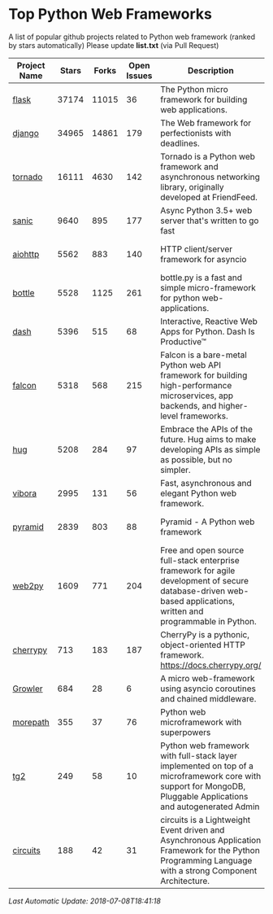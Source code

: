 # Top Python Web Frameworks
A list of popular github projects related to Python web framework (ranked by stars automatically)
Please update **list.txt** (via Pull Request)

| Project Name | Stars | Forks | Open Issues | Description | Last Commit |
| ------------ | ----- | ----- | ----------- | ----------- | ----------- |
| [flask](https://github.com/pallets/flask) | 37174 | 11015 | 36 | The Python micro framework for building web applications. | 2018-06-29 20:49:01 |
| [django](https://github.com/django/django) | 34965 | 14861 | 179 | The Web framework for perfectionists with deadlines. | 2018-07-07 21:20:02 |
| [tornado](https://github.com/tornadoweb/tornado) | 16111 | 4630 | 142 | Tornado is a Python web framework and asynchronous networking library, originally developed at FriendFeed. | 2018-07-06 19:17:03 |
| [sanic](https://github.com/channelcat/sanic) | 9640 | 895 | 177 | Async Python 3.5+ web server that's written to go fast | 2018-07-04 05:07:08 |
| [aiohttp](https://github.com/aio-libs/aiohttp) | 5562 | 883 | 140 | HTTP client/server framework for asyncio  | 2018-06-30 06:57:11 |
| [bottle](https://github.com/bottlepy/bottle) | 5528 | 1125 | 261 | bottle.py is a fast and simple micro-framework for python web-applications. | 2018-03-13 13:36:17 |
| [dash](https://github.com/plotly/dash) | 5396 | 515 | 68 | Interactive, Reactive Web Apps for Python. Dash Is Productive™ | 2018-06-12 00:15:53 |
| [falcon](https://github.com/falconry/falcon) | 5318 | 568 | 215 | Falcon is a bare-metal Python web API framework for building high-performance microservices, app backends, and higher-level frameworks. | 2018-07-07 21:19:46 |
| [hug](https://github.com/timothycrosley/hug) | 5208 | 284 | 97 | Embrace the APIs of the future. Hug aims to make developing APIs as simple as possible, but no simpler. | 2018-05-29 03:18:22 |
| [vibora](https://github.com/vibora-io/vibora) | 2995 | 131 | 56 | Fast, asynchronous and elegant Python web framework. | 2018-06-30 17:18:00 |
| [pyramid](https://github.com/Pylons/pyramid) | 2839 | 803 | 88 | Pyramid - A Python web framework | 2018-06-29 02:11:38 |
| [web2py](https://github.com/web2py/web2py) | 1609 | 771 | 204 | Free and open source full-stack enterprise framework for agile development of secure database-driven web-based applications, written and programmable in Python. | 2018-06-15 03:08:12 |
| [cherrypy](https://github.com/cherrypy/cherrypy) | 713 | 183 | 187 | CherryPy is a pythonic, object-oriented HTTP framework.      https://docs.cherrypy.org/ | 2018-06-18 13:41:27 |
| [Growler](https://github.com/pyGrowler/Growler) | 684 | 28 | 6 | A micro web-framework using asyncio coroutines and chained middleware. | 2017-03-12 02:39:16 |
| [morepath](https://github.com/morepath/morepath) | 355 | 37 | 76 | Python web microframework with superpowers | 2017-12-29 08:11:05 |
| [tg2](https://github.com/TurboGears/tg2) | 249 | 58 | 10 | Python web framework with full-stack layer implemented on top of a microframework core with support for MongoDB, Pluggable Applications and autogenerated Admin | 2018-05-28 21:30:12 |
| [circuits](https://github.com/circuits/circuits) | 188 | 42 | 31 | circuits is a Lightweight Event driven and Asynchronous Application Framework for the Python Programming Language with a strong Component Architecture. | 2018-06-20 15:57:21 |

*Last Automatic Update: 2018-07-08T18:41:18*